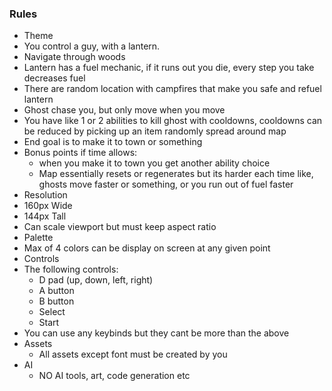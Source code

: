 ### Rules
 - Theme
  - You control a guy, with a lantern.
  - Navigate through woods
  - Lantern has a fuel mechanic, if it runs out you die, every step you take decreases fuel
  - There are random location with campfires that make you safe and refuel lantern
  - Ghost chase you, but only move when you move
  - You have like 1 or 2 abilities to kill ghost with cooldowns, cooldowns can be reduced by picking up an item randomly spread around map
  - End goal is to make it to town or something
  - Bonus points if time allows:
    - when you make it to town you get another ability choice
    - Map essentially resets or  regenerates but its harder each time like, ghosts move faster or something, or you run out of fuel faster
 - Resolution
  - 160px Wide
  - 144px Tall
  - Can scale viewport but must keep aspect ratio
 - Palette
  - Max of 4 colors can be display on screen at any given point
 - Controls
  - The following controls:
    - D pad (up, down, left, right)
    - A button
    - B button
    - Select
    - Start
  - You can use any keybinds but they cant be more than the above
 - Assets
   - All assets except font must be created by you
 - AI
   - NO AI tools, art, code generation etc